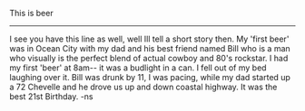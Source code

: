 This is beer
____________
I see you have this line as well, well Ill tell a short story then. My 'first beer' was in Ocean City with my dad and his best friend named Bill who is a man who visually is the perfect blend of actual cowboy and 80's rockstar. I had my first 'beer' at 8am-- it was a budlight in a can. I fell out of my bed laughing over it. Bill was drunk by 11, I was pacing, while my dad started up a 72 Chevelle and he drove us up and down coastal highway. It was the best 21st Birthday. -ns
